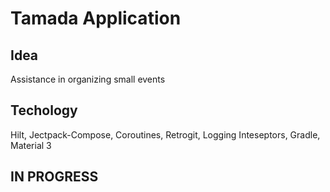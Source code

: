 # Tamada Application

## Idea

Assistance in organizing small events

## Techology

Hilt, Jectpack-Compose, Coroutines, Retrogit, Logging Inteseptors, Gradle, Material 3

## IN PROGRESS
